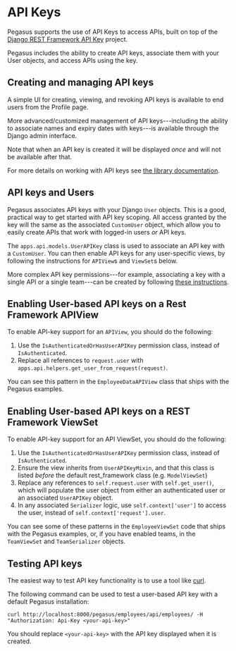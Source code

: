 API Keys
========

Pegasus supports the use of API Keys to access APIs, built on top of the 
[Django REST Framework API Key](https://florimondmanca.github.io/djangorestframework-api-key/) project.

Pegasus includes the ability to create API keys, associate them with your User objects, and access APIs using the key.

## Creating and managing API keys

A simple UI for creating, viewing, and revoking API keys is available to end users from the Profile page.

More advanced/customized management of API keys---including the ability to associate names and expiry dates with keys---is
available through the Django admin interface.

Note that when an API key is created it will be displayed *once* and will not be available after that.

For more details on working with API keys see [the library documentation](https://florimondmanca.github.io/djangorestframework-api-key/guide/#creating-and-managing-api-keys).

## API keys and Users

Pegasus associates API keys with your Django `User` objects.
This is a good, practical way to get started with API key scoping.
All access granted by the key will the same as the associated `CustomUser` object, which allow you to easily
create APIs that work with logged-in users *or* API keys.

The `apps.api.models.UserAPIKey` class is used to associate an API key with a `CustomUser`.
You can then enable API keys for any user-specific views, by following the instructions for `APIView`s and `ViewSet`s below.

More complex API key permissions---for example, associating a key with a single API or a single team---can
be created by following [these instructions](https://florimondmanca.github.io/djangorestframework-api-key/guide/#api-key-models).

## Enabling User-based API keys on a Rest Framework APIView

To enable API-key support for an `APIView`, you should do the following:

1. Use the `IsAuthenticatedOrHasUserAPIKey` permission class, instead of `IsAuthenticated`.
2. Replace all references to `request.user` with `apps.api.helpers.get_user_from_request(request)`.

You can see this pattern in the `EmployeeDataAPIView` class that ships with the Pegasus examples.

## Enabling User-based API keys on a REST Framework ViewSet

To enable API-key support for an API ViewSet, you should do the following:

1. Use the `IsAuthenticatedOrHasUserAPIKey` permission class, instead of `IsAuthenticated`.
2. Ensure the view inherits from `UserAPIKeyMixin`, and that this class is listed *before* the default rest_framework class (e.g. `ModelViewSet`)
3. Replace any references to `self.request.user` with `self.get_user()`, which will populate the user object from either
   an authenticated user or an associated `UserAPIKey` object.
4. In any associated `Serializer` logic, use `self.context['user']` to access the user, instead of `self.context['request'].user`.

You can see some of these patterns in the `EmployeeViewSet` code that ships with the Pegasus examples,
or, if you have enabled teams, in the `TeamViewSet` and `TeamSerializer` objects.


## Testing API keys

The easiest way to test API key functionality is to use a tool like [curl](https://curl.se/).

The following command can be used to test a user-based API key with a default Pegasus installation:

```
curl http://localhost:8000/pegasus/employees/api/employees/ -H "Authorization: Api-Key <your-api-key>"
```

You should replace `<your-api-key>` with the API key displayed when it is created.
